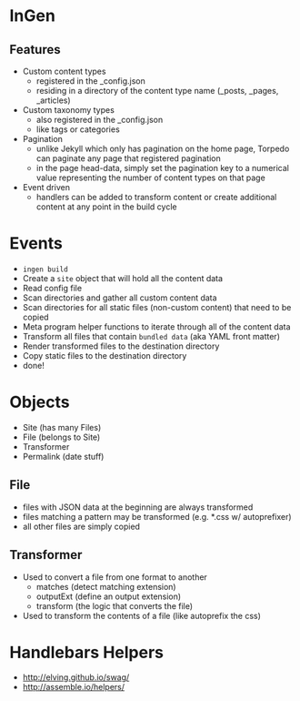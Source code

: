 InGen
=====

## Features

* Custom content types
  * registered in the _config.json
  * residing in a directory of the content type name (_posts, _pages, _articles)
* Custom taxonomy types
  * also registered in the _config.json
  * like tags or categories
* Pagination
  * unlike Jekyll which only has pagination on the home page, Torpedo can paginate any page that registered pagination
  * in the page head-data, simply set the pagination key to a numerical value representing the number of content types on that page
* Event driven
  * handlers can be added to transform content or create additional content at any point in the build cycle


Events
======

* `ingen build`
* Create a `site` object that will hold all the content data
* Read config file
* Scan directories and gather all custom content data
* Scan directories for all static files (non-custom content) that need to be copied
* Meta program helper functions to iterate through all of the content data
* Transform all files that contain `bundled data` (aka YAML front matter)
* Render transformed files to the destination directory
* Copy static files to the destination directory
* done!


Objects
=======

* Site (has many Files)
* File (belongs to Site)
* Transformer
* Permalink (date stuff)

## File

* files with JSON data at the beginning are always transformed
* files matching a pattern may be transformed (e.g. *.css w/ autoprefixer)
* all other files are simply copied

## Transformer

* Used to convert a file from one format to another
  * matches (detect matching extension)
  * outputExt (define an output extension)
  * transform (the logic that converts the file)
* Used to transform the contents of a file (like autoprefix the css)

Handlebars Helpers
==================

* http://elving.github.io/swag/
* http://assemble.io/helpers/


